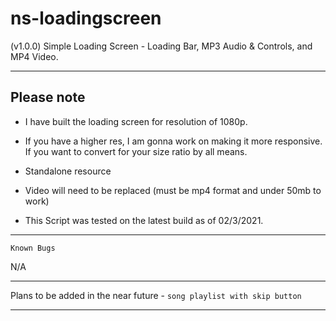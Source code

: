 # ns-loadingscreen
(v1.0.0) Simple Loading Screen - Loading Bar, MP3 Audio &amp; Controls, and MP4 Video.

-----------------------------------------------------------------------------------------------------------------

## Please note

- I have built the loading screen for resolution of 1080p.

- If you have a higher res, I am gonna work on making it more responsive. If you want to convert for your size ratio by all means.

- Standalone resource

- Video will need to be replaced (must be mp4 format and under 50mb to work) 

- This Script was tested on the latest build as of 02/3/2021.

-----------------------------------------------------------------------------------------------------------------

`Known Bugs`

N/A

-----------------------------------------------------------------------------------------------------------------

Plans to be added in the near future - 
`song playlist with skip button`

-----------------------------------------------------------------------------------------------------------------
